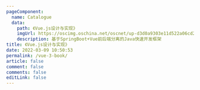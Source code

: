 ```yaml
---
pageComponent:
  name: Catalogue
  data:
    path: 《Vue.js设计与实现》
    imgUrl: https://oscimg.oschina.net/oscnet/up-d3d0a9303e11d522a06cd263f3079027715.png
    description: 基于SpringBoot+Vue前后端分离的Java快速开发框架
title: 《Vue.js设计与实现》
date: 2022-03-09 10:50:53
permalink: /vue-3-book/
article: false
comment: false
comments: false
editLink: false
---
```

